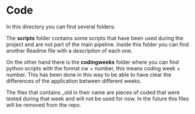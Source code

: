 # Code 

In this directory you can find several folders: 

The **scripts** folder contains some scripts that have been used during the project and are not part of the main pipeline. Inside this folder you can find another Readme file with a description of each one.

On the other hand there is the **codingweeks** folder where you can find python scripts with the format cw + number, this means coding week + number. This has been done in this way to be able to have clear the differences of the application between different weeks.

The files that contains _old in their name are pieces of coded that were tested during that week and will not be used for now. In the future this files will be removed from the repo.